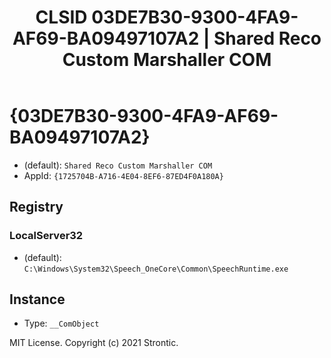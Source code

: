 ﻿---
title: "CLSID 03DE7B30-9300-4FA9-AF69-BA09497107A2 | Shared Reco Custom Marshaller COM"
excerpt: What is COM-Object CLSID 03DE7B30-9300-4FA9-AF69-BA09497107A2?
---

# {03DE7B30-9300-4FA9-AF69-BA09497107A2}

* (default): `Shared Reco Custom Marshaller COM`
* AppId: `{1725704B-A716-4E04-8EF6-87ED4F0A180A}`

## Registry


### LocalServer32

* (default): `C:\Windows\System32\Speech_OneCore\Common\SpeechRuntime.exe`

## Instance

* Type: `__ComObject`

MIT License. Copyright (c) 2021 Strontic.


